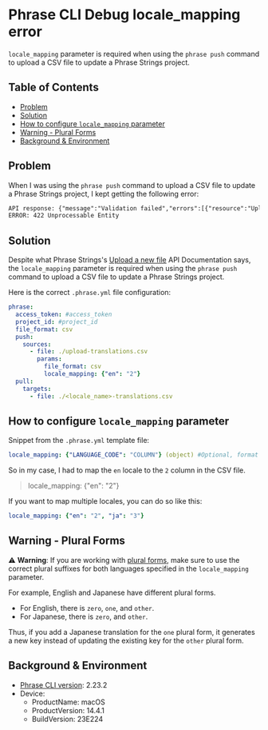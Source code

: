 # Phrase CLI Debug locale_mapping error

`locale_mapping` parameter is required when using the `phrase push` command to upload a CSV file to update a Phrase Strings project.


## Table of Contents <!-- omit in toc -->

* [Problem](#problem)
* [Solution](#solution)
* [How to configure `locale_mapping` parameter](#how-to-configure-locale_mapping-parameter)
* [Warning - Plural Forms](#warning---plural-forms)
* [Background \& Environment](#background--environment)


## Problem

When I was using the `phrase push` command to upload a CSV file to update a Phrase Strings project, I kept getting the following error:

```txt
API response: {"message":"Validation failed","errors":[{"resource":"Upload","field":"locale_mapping","message":"You must provide a locale_mapping parameter."}]}
ERROR: 422 Unprocessable Entity
```


## Solution

Despite what Phrase Strings's [Upload a new file](https://developers.phrase.com/api/#post-/projects/-project_id-/uploads) API Documentation says, the `locale_mapping` parameter is required when using the `phrase push` command to upload a CSV file to update a Phrase Strings project.

Here is the correct `.phrase.yml` file configuration:

```yaml
phrase:
  access_token: #access_token
  project_id: #project_id
  file_format: csv
  push:
    sources:
      - file: ./upload-translations.csv
        params:
          file_format: csv
          locale_mapping: {"en": "2"}
  pull:
    targets:
      - file: ./<locale_name>-translations.csv
```


## How to configure `locale_mapping` parameter

Snippet from the `.phrase.yml` template file:

```yaml
locale_mapping: {"LANGUAGE_CODE": "COLUMN"} (object) #Optional, format specific (Excel, CSV) mapping between locale names and the columns the translations to those locales are contained in.
```

So in my case, I had to map the `en` locale to the `2` column in the CSV file.

> locale_mapping: {"en": "2"}

If you want to map multiple locales, you can do so like this:

```yaml
locale_mapping: {"en": "2", "ja": "3"}
```


## Warning - Plural Forms

⚠️ **Warning**: If you are working with [plural forms](https://support.phrase.com/hc/en-us/articles/5819838743964), make sure to use the correct plural suffixes for both languages specified in the `locale_mapping` parameter.

For example, English and Japanese have different plural forms.
* For English, there is `zero`, `one`, and `other`.
* For Japanese, there is `zero`, and `other`.

Thus, if you add a Japanese translation for the `one` plural form, it generates a new key instead of updating the existing key for the `other` plural form.


## Background & Environment

* [Phrase CLI version](https://github.com/phrase/phrase-cli): 2.23.2
* Device:
  * ProductName: macOS
  * ProductVersion: 14.4.1
  * BuildVersion: 23E224
